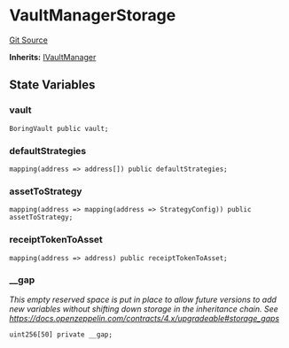# VaultManagerStorage
[Git Source](https://github.com/Level-Money/contracts/blob/8e1575e7e26fdc58ac15be6578d36ba7aa02390c/src/v2/usd/VaultManagerStorage.sol)

**Inherits:**
[IVaultManager](/src/v2/interfaces/level/IVaultManager.sol/interface.IVaultManager.md)


## State Variables
### vault

```solidity
BoringVault public vault;
```


### defaultStrategies

```solidity
mapping(address => address[]) public defaultStrategies;
```


### assetToStrategy

```solidity
mapping(address => mapping(address => StrategyConfig)) public assetToStrategy;
```


### receiptTokenToAsset

```solidity
mapping(address => address) public receiptTokenToAsset;
```


### __gap
*This empty reserved space is put in place to allow future versions to add new
variables without shifting down storage in the inheritance chain.
See https://docs.openzeppelin.com/contracts/4.x/upgradeable#storage_gaps*


```solidity
uint256[50] private __gap;
```


